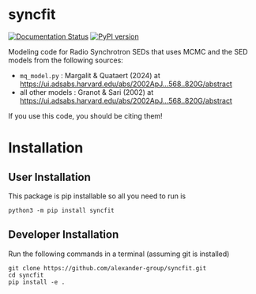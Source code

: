 # syncfit

[pypi-link]:                https://pypi.org/project/syncfit/
[pypi-platforms]:           https://img.shields.io/pypi/pyversions/syncfit
[pypi-version]:             https://badge.fury.io/py/astro-otter.svg

[![Documentation Status](https://readthedocs.org/projects/syncfit/badge/?version=latest)](https://syncfit.readthedocs.io/en/latest/?badge=latest)
[![PyPI version][pypi-version]][pypi-link]

Modeling code for Radio Synchrotron SEDs that uses MCMC and the SED models from the following sources:
* `mq_model.py` : Margalit & Quataert (2024) at https://ui.adsabs.harvard.edu/abs/2002ApJ...568..820G/abstract
* all other models : Granot & Sari (2002) at https://ui.adsabs.harvard.edu/abs/2002ApJ...568..820G/abstract

If you use this code, you should be citing them!

# Installation
## User Installation
This package is pip installable so all you need to run is
```
python3 -m pip install syncfit
```

## Developer Installation
Run the following commands in a terminal (assuming git is installed)
```
git clone https://github.com/alexander-group/syncfit.git
cd syncfit
pip install -e .
```
